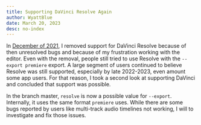 ```yaml
---
title: Supporting DaVinci Resolve Again
author: WyattBlue
date: March 20, 2023
desc: no-index
---
```

In [December of 2021](https://github.com/WyattBlue/auto-editor/releases/tag/21w50a), I removed support for DaVinci Resolve because of then unresolved bugs and because of my frustration working with the editor. Even with the removal, people still tried to use Resolve with the `--export premiere` export. A large segment of users continued to believe Resolve was still supported, especially by late 2022-2023, even amount some app users. For that reason, I took a second look at supporting DaVinci and concluded that support was possible.

In the branch master, `resolve` is now a possible value for `--export`. Internally, it uses the same format `premiere` uses. While there are some bugs reported by users like multi-track audio timelines not working, I will to investigate and fix those issues.
